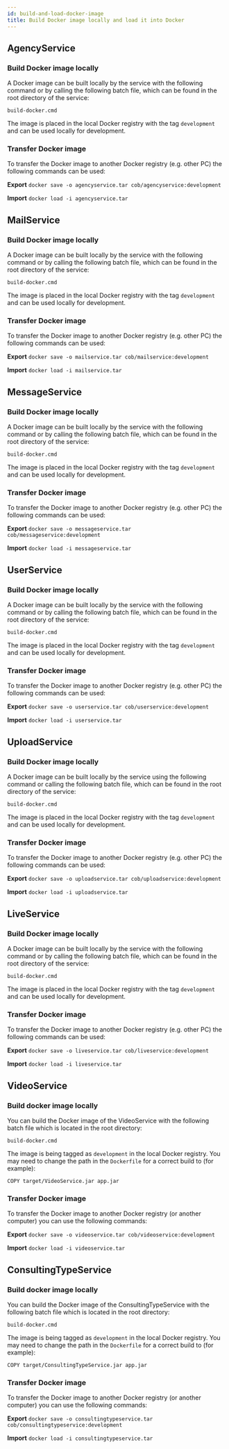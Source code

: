 ```yaml
---
id: build-and-load-docker-image
title: Build Docker image locally and load it into Docker
---
```

## AgencyService
### Build Docker image locally
A Docker image can be built locally by the service with the following command or by calling the following batch file, which can be found in the root directory of the service:

`build-docker.cmd`

The image is placed in the local Docker registry with the tag `development` and can be used locally for development.

### Transfer Docker image
To transfer the Docker image to another Docker registry (e.g. other PC) the following commands can be used:

**Export**
`docker save -o agencyservice.tar cob/agencyservice:development`

**Import**
`docker load -i agencyservice.tar`

## MailService
### Build Docker image locally
A Docker image can be built locally by the service with the following command or by calling the following batch file, which can be found in the root directory of the service:

`build-docker.cmd`

The image is placed in the local Docker registry with the tag `development` and can be used locally for development.

### Transfer Docker image
To transfer the Docker image to another Docker registry (e.g. other PC) the following commands can be used:

**Export**
`docker save -o mailservice.tar cob/mailservice:development`

**Import**
`docker load -i mailservice.tar`

## MessageService
### Build Docker image locally
A Docker image can be built locally by the service with the following command or by calling the following batch file, which can be found in the root directory of the service:

`build-docker.cmd`

The image is placed in the local Docker registry with the tag `development` and can be used locally for development.

### Transfer Docker image
To transfer the Docker image to another Docker registry (e.g. other PC) the following commands can be used:

**Export**
`docker save -o messageservice.tar cob/messageservice:development`

**Import**
`docker load -i messageservice.tar`

## UserService
### Build Docker image locally
A Docker image can be built locally by the service with the following command or by calling the following batch file, which can be found in the root directory of the service:

`build-docker.cmd`

The image is placed in the local Docker registry with the tag `development` and can be used locally for development.

### Transfer Docker image
To transfer the Docker image to another Docker registry (e.g. other PC) the following commands can be used:

**Export**
`docker save -o userservice.tar cob/userservice:development`

**Import**
`docker load -i userservice.tar`

## UploadService
### Build Docker image locally
A Docker image can be built locally by the service using the following command or calling the following batch file, which can be found in the root directory of the service:

`build-docker.cmd`

The image is placed in the local Docker registry with the tag `development` and can be used locally for development.

### Transfer Docker image
To transfer the Docker image to another Docker registry (e.g. other PC) the following commands can be used:

**Export**
`docker save -o uploadservice.tar cob/uploadservice:development`

**Import**
`docker load -i uploadservice.tar`

## LiveService
### Build Docker image locally
A Docker image can be built locally by the service with the following command or by calling the following batch file, which can be found in the root directory of the service:

`build-docker.cmd`

The image is placed in the local Docker registry with the tag `development` and can be used locally for development.

### Transfer Docker image
To transfer the Docker image to another Docker registry (e.g. other PC) the following commands can be used:

**Export**
`docker save -o liveservice.tar cob/liveservice:development`

**Import**
`docker load -i liveservice.tar`

## VideoService
### Build docker image locally
You can build the Docker image of the VideoService with the following batch file which is located in the root directory:

`build-docker.cmd`

The image is being tagged as `development` in the local Docker registry. You may need to change the path in the `Dockerfile` for a correct build to (for example):

`COPY target/VideoService.jar app.jar`

### Transfer Docker image
To transfer the Docker image to another Docker registry (or another computer) you can use the following commands:

**Export**
`docker save -o videoservice.tar cob/videoservice:development`

**Import**
`docker load -i videoservice.tar`

## ConsultingTypeService
### Build docker image locally
You can build the Docker image of the ConsultingTypeService with the following batch file which is located in the root directory:

`build-docker.cmd`

The image is being tagged as `development` in the local Docker registry. You may need to change the path in the `Dockerfile` for a correct build to (for example):

`COPY target/ConsultingTypeService.jar app.jar`

### Transfer Docker image
To transfer the Docker image to another Docker registry (or another computer) you can use the following commands:

**Export**
`docker save -o consultingtypeservice.tar cob/consultingtypeservice:development`

**Import**
`docker load -i consultingtypeservice.tar`